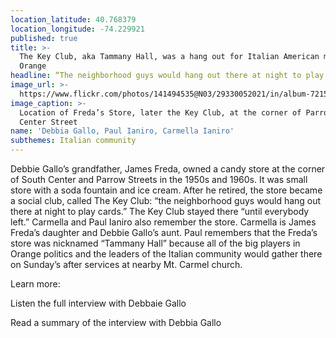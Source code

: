 ```yaml
---
location_latitude: 40.768379
location_longitude: -74.229921
published: true
title: >-
  The Key Club, aka Tammany Hall, was a hang out for Italian American men in
  Orange
headline: “The neighborhood guys would hang out there at night to play cards”
image_url: >-
  https://www.flickr.com/photos/141494535@N03/29330052021/in/album-72157673225101106/
image_caption: >-
  Location of Freda’s Store, later the Key Club, at the corner of Parrow and S.
  Center Street
name: 'Debbia Gallo, Paul Ianiro, Carmella Ianiro'
subthemes: Italian community
---
```

Debbie Gallo’s grandfather, James Freda, owned a candy store at the corner of South Center and Parrow Streets in the 1950s and 1960s. It was small store with a soda fountain and ice cream. After he retired, the store became a social club, called The Key Club: “the neighborhood guys would hang out there at night to play cards.” The Key Club stayed there “until everybody left.” Carmella and Paul Ianiro also remember the store. Carmella is James Freda’s daughter and Debbie Gallo’s aunt. Paul remembers that the Freda’s store was nicknamed “Tammany Hall” because all of the big players in Orange politics and the leaders of the Italian community would gather there on Sunday’s after services at nearby Mt. Carmel church.  

Learn more:

Listen the full interview with Debbaie Gallo  

Read a summary of the interview with Debbia Gallo  
